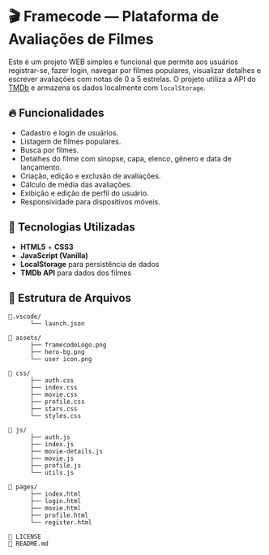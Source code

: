 # 🎬 Framecode — Plataforma de Avaliações de Filmes

Este é um projeto WEB simples e funcional que permite aos usuários registrar-se, fazer login, navegar por filmes populares, visualizar detalhes e escrever avaliações com notas de 0 a 5 estrelas. O projeto utiliza a API do [TMDb](https://www.themoviedb.org/) e armazena os dados localmente com `localStorage`.

## 🔥 Funcionalidades

- Cadastro e login de usuários.
- Listagem de filmes populares.
- Busca por filmes.
- Detalhes do filme com sinopse, capa, elenco, gênero e data de lançamento.
- Criação, edição e exclusão de avaliações.
- Cálculo de média das avaliações.
- Exibição e edição de perfil do usuário.
- Responsividade para dispositivos móveis.

## 🧪 Tecnologias Utilizadas

- **HTML5** + **CSS3**  
- **JavaScript (Vanilla)**  
- **LocalStorage** para persistência de dados  
- **TMDb API** para dados dos filmes  

## 📁 Estrutura de Arquivos
```
📁.vscode/                                          
      └── launch.json                                     
                                                    
📁 assets/                                         
      ├── framecodeLogo.png                              
      ├── hero-bg.png
      └── user icon.png

📁 css/
      ├── auth.css
      ├── index.css
      ├── movie.css
      ├── profile.css
      ├── stars.css
      └── styles.css

📁 js/
      ├── auth.js
      ├── index.js 
      ├── movie-details.js
      ├── movie.js
      ├── profile.js 
      └── utils.js

📁 pages/
      ├── index.html
      ├── login.html
      ├── movie.html
      ├── profile.html
      └── register.html 

📄 LICENSE
📄 README.md
```

